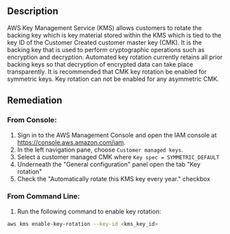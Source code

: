 ## Description

AWS Key Management Service (KMS) allows customers to rotate the backing key which is key material stored within the KMS which is tied to the key ID of the Customer Created customer master key (CMK). It is the backing key that is used to perform cryptographic operations such as encryption and decryption. Automated key rotation currently retains all prior backing keys so that decryption of encrypted data can take place transparently. It is recommended that CMK key rotation be enabled for symmetric keys. Key rotation can not be enabled for any asymmetric CMK.

## Remediation

### From Console:

1. Sign in to the AWS Management Console and open the IAM console at https://console.aws.amazon.com/iam.
2. In the left navigation pane, choose `Customer managed keys`.
3. Select a customer managed CMK where `Key spec = SYMMETRIC_DEFAULT`
4. Underneath the "General configuration" panel open the tab "Key rotation"
5. Check the "Automatically rotate this KMS key every year." checkbox

### From Command Line:

1. Run the following command to enable key rotation:

```bash
aws kms enable-key-rotation --key-id <kms_key_id>
```